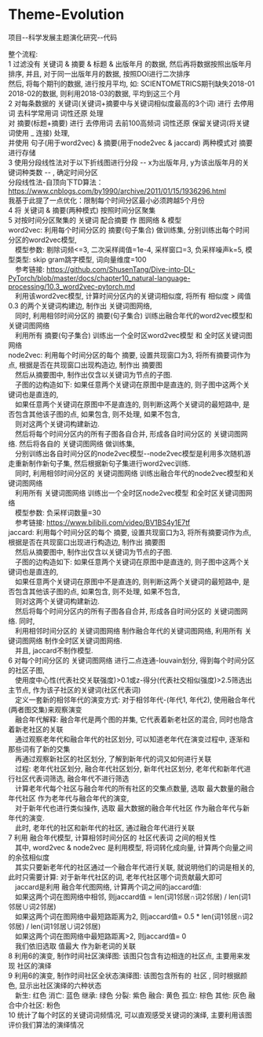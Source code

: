# Theme-Evolution
项目--科学发展主题演化研究--代码

整个流程:   
1 过滤没有 关键词 & 摘要 & 标题 & 出版年月 的数据, 然后再将数据按照出版年月排序, 并且, 对于同一出版年月的数据, 按照DOI进行二次排序  
  然后, 将每个期刊的数据, 进行按月平均, 如: SCIENTOMETRICS期刊缺失2018-01 2018-02的数据, 则利用2018-03的数据, 平均到这三个月  
2 对每条数据的 关键词(关键词+摘要中与关键词相似度最高的3个词) 进行 去停用词 去科学常用词 词性还原 处理  
  对 摘要(标题+摘要) 进行 去停用词 去前100高频词 词性还原 保留关键词(将关键词使用 _ 连接) 处理,   
  并使用 句子(用于word2vec) & 摘要(用于node2vec & jaccard) 两种模式对 摘要 进行存储  
3 使用分段线性法对于以下折线图进行分段 -- x为出版年月, y为该出版年月的关键词种类数 -- , 确定时间分区  
  分段线性法-自顶向下TD算法：https://www.cnblogs.com/by1990/archive/2011/01/15/1936296.html  
  我基于此提了一点优化：限制每个时间分区最小必须跨越5个月份  
4 将 关键词 & 摘要(两种模式) 按照时间分区聚集  
5 对按时间分区聚集的 关键词 配合摘要 作 图网络 & 模型  
  word2vec: 利用每个时间分区的 摘要(句子集合) 做训练集, 分别训练出每个时间分区的word2vec模型,   
            &emsp;模型参数: 剔除词频<=3, 二次采样阈值=1e-4,  采样窗口=3, 负采样噪声k=5, 模型类型: skip gram跳字模型, 词向量维度=100  
            &emsp;参考链接: https://github.com/ShusenTang/Dive-into-DL-PyTorch/blob/master/docs/chapter10_natural-language-processing/10.3_word2vec-pytorch.md  
            &emsp;利用该word2vec模型, 计算时间分区内的关键词相似度, 将所有 相似度 > 阈值0.3 的两个关键词构建边, 制作出 关键词图网络,   
            &emsp;同时, 利用相邻时间分区的 摘要(句子集合) 训练出融合年代的word2vec模型和关键词图网络  
            &emsp;利用所有 摘要(句子集合) 训练出一个全时区word2vec模型 和 全时区关键词图网络  
  node2vec: 利用每个时间分区的每个 摘要, 设置共现窗口为3, 将所有摘要词作为点, 根据是否在共现窗口出现构造边, 制作出 摘要图  
            &emsp;然后从摘要图中, 制作出仅含以关键词为节点的子图.  
               &emsp;子图的边构造如下: 如果任意两个关键词在原图中是直连的, 则子图中这两个关键词也是直连的,   
            &emsp;如果任意两个关键词在原图中不是直连的, 则判断这两个关键词的最短路中, 是否包含其他该子图的点, 如果包含, 则不处理, 如果不包含,   
            &emsp;则对这两个关键词构建新边.  
               &emsp;然后将每个时间分区内的所有子图各自合并, 形成各自时间分区的 关键词图网络. 然后将各自的 关键词图网络 做训练集,   
            &emsp;分别训练出各自时间分区的node2vec模型--node2vec模型是利用多次随机游走重新制作新句子集, 然后根据新句子集进行word2vec训练.  
            &emsp;同时, 利用相邻时间分区的 关键词图网络 训练出融合年代的node2vec模型和关键词图网络  
            &emsp;利用所有 关键词图网络 训练出一个全时区node2vec模型 和全时区关键词图网络   
            &emsp;模型参数: 负采样词数量=30  
            &emsp;参考链接: https://www.bilibili.com/video/BV1BS4y1E7tf  
  jaccard: 利用每个时间分区的每个 摘要, 设置共现窗口为3, 将所有摘要词作为点, 根据是否在共现窗口出现进行构造边, 制作出 摘要图  
           &emsp;然后从摘要图中, 制作出仅含以关键词为节点的子图.  
               &emsp;子图的边构造如下: 如果任意两个关键词在原图中是直连的, 则子图中这两个关键词也是直连的,   
           &emsp;如果任意两个关键词在原图中不是直连的, 则判断这两个关键词的最短路中, 是否包含其他该子图的点, 如果包含, 则不处理, 如果不包含,   
           &emsp;则对这两个关键词构建新边.  
               &emsp;然后将每个时间分区内的所有子图各自合并, 形成各自时间分区的 关键词图网络. 同时,   
           &emsp;利用相邻时间分区的 关键词图网络 制作融合年代的关键词图网络, 利用所有 关键词图网络 制作全时区关键词图网络.  
           &emsp;并且, jaccard不制作模型.  
6 对每个时间分区的 关键词图网络 进行二点连通-louvain划分, 得到每个时间分区的社区子图,   
    &emsp;使用度中心性(代表社交关联强度)>0.1或z-得分(代表社交相似强度)>2.5筛选出主节点, 作为该子社区的关键词(社区代表词)  
      &emsp;定义一套新的相邻年代的演变方式: 对于相邻年代-(年代1, 年代2), 使用融合年代(两者图交集)来观察演变  
      &emsp;融合年代解释: 融合年代是两个图的并集, 它代表着新老社区的混合, 同时也隐含着新老社区的关联  
      &emsp;通过观察老年代和融合年代的社区划分, 可以知道老年代在演变过程中, 逐渐和那些词有了新的交集  
      &emsp;再通过观察新社区的社区划分, 了解到新年代的词又如何进行关联  
  &emsp;过程: 老年代社区划分, 融合年代社区划分, 新年代社区划分, 老年代和新年代进行社区代表词筛选, 融合年代不进行筛选  
    &emsp;计算老年代每个社区与融合年代的所有社区的交集点数量, 选取 最大数量的融合年代社区 作为老年代与融合年代的演变,  
    &emsp;对于新年代也进行类似操作, 选取 最大数据的融合年代社区 作为融合年代与新年代的演变.  
    &emsp;此时, 老年代的社区和新年代的社区, 通过融合年代进行关联  
7 利用 融合年代模型, 计算相邻时间分区的 社区代表词 之间的相关性  
  &emsp;其中, word2vec & node2vec 是利用模型, 将词转化成向量, 计算两个向量之间的余弦相似度  
    &emsp;其实只要新老年代的社区通过一个融合年代进行关联, 就说明他们的词是相关的, 此时只需要计算: 对于新年代社区的词, 老年代社区哪个词贡献最大即可  
  &emsp;jaccard是利用 融合年代图网络, 计算两个词之间的jaccard值:   
      &emsp;如果这两个词在图网络中相邻, 则jaccard值 = len(词1邻居∩词2邻居) / len(词1邻居∪词2邻居)  
      &emsp;如果这两个词在图网络中最短路距离为2, 则jaccard值= 0.5 * len(词1邻居∩词2邻居) / len(词1邻居∪词2邻居)  
      &emsp;如果这两个词在图网络中最短路距离>2, 则jaccard值= 0  
      &emsp;我们依旧选取 值最大 作为新老词的关联  
8 利用6的演变, 制作时间社区演绎图: 该图只包含有边相连的社区点, 主要用来发现 社区的演绎  
9 利用6的演变, 制作时间社区全状态演绎图: 该图包含所有的 社区 , 同时根据颜色, 显示出社区演绎的六种状态  
  &emsp;新生: 红色   消亡: 蓝色   继承: 绿色   分裂: 紫色   融合: 黄色   孤立: 棕色   其他: 灰色   融合中介社区: 粉色  
10 统计了每个时区的关键词词频情况, 可以直观感受关键词的演绎, 主要利用该图评价我们算法的演绎情况  
